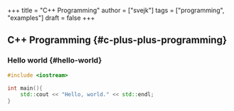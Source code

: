 +++
title = "C++ Programming"
author = ["svejk"]
tags = ["programming", "examples"]
draft = false
+++

## C++ Programming {#c-plus-plus-programming}


### Hello world {#hello-world}

```cpp { linenos=true, linenostart=1 }
#include <iostream>

int main(){
    std::cout << "Hello, world." << std::endl;
}
```
